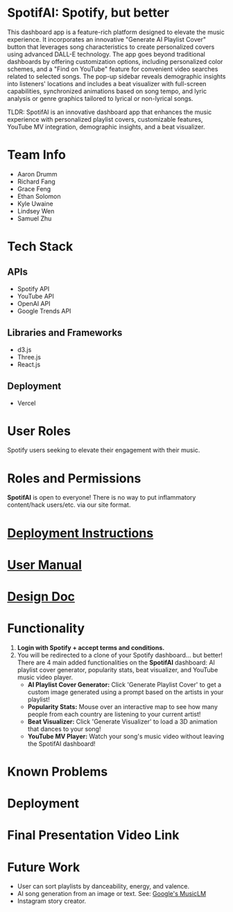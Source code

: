 # SpotifAI: Spotify, but better
This dashboard app is a feature-rich platform designed to elevate the music experience. It incorporates an innovative "Generate AI Playlist Cover" button that leverages song characteristics to create personalized covers using advanced DALL-E technology. The app goes beyond traditional dashboards by offering customization options, including personalized color schemes, and a "Find on YouTube" feature for convenient video searches related to selected songs. The pop-up sidebar reveals demographic insights into listeners' locations and includes a beat visualizer with full-screen capabilities, synchronized animations based on song tempo, and lyric analysis or genre graphics tailored to lyrical or non-lyrical songs.

TLDR: SpotifAI is an innovative dashboard app that enhances the music experience with personalized playlist covers, customizable features, YouTube MV integration, demographic insights, and a beat visualizer.

# Team Info
- Aaron Drumm
- Richard Fang
- Grace Feng
- Ethan Solomon
- Kyle Uwaine
- Lindsey Wen
- Samuel Zhu

# Tech Stack
## APIs
- Spotify API
- YouTube API
- OpenAI API
- Google Trends API
## Libraries and Frameworks
- d3.js
- Three.js
- React.js
## Deployment
- Vercel
  
# User Roles
Spotify users seeking to elevate their engagement with their music.

# Roles and Permissions
**SpotifAI** is open to everyone! There is no way to put inflammatory content/hack users/etc. via our site format.
  
# [Deployment Instructions](https://github.com/ucsb-cs148-w24/project-pj10-spotifai/blob/main/docs/DEPLOY.md)

# [User Manual](https://github.com/ucsb-cs148-w24/project-pj10-spotifai/blob/main/docs/MANUAL.md)

# [Design Doc](https://github.com/ucsb-cs148-w24/project-pj10-spotifai/blob/main/docs/DESIGN.md)

# Functionality
1. **Login with Spotify + accept terms and conditions.**
2. You will be redirected to a clone of your Spotify dashboard... but better! There are 4 main added functionalities on the **SpotifAI** dashboard: AI playlist cover generator, popularity stats, beat visualizer, and YouTube music video player.
   - **AI Playlist Cover Generator:** Click 'Generate Playlist Cover' to get a custom image generated using a prompt based on the artists in your playlist!
   - **Popularity Stats:** Mouse over an interactive map to see how many people from each country are listening to your current artist!
   - **Beat Visualizer:** Click 'Generate Visualizer' to load a 3D animation that dances to your song!
   - **YouTube MV Player:** Watch your song's music video without leaving the SpotifAI dashboard!
  
# Known Problems

# Deployment

# Final Presentation Video Link

# Future Work
- User can sort playlists by danceability, energy, and valence.
- AI song generation from an image or text. See: [Google's MusicLM](https://google-research.github.io/seanet/musiclm/examples/)
- Instagram story creator.
